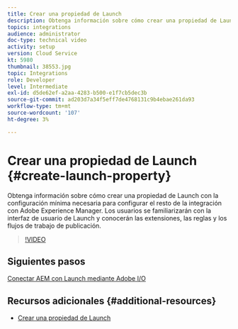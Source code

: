 ```yaml
---
title: Crear una propiedad de Launch
description: Obtenga información sobre cómo crear una propiedad de Launch con la configuración mínima necesaria para configurar el resto de la integración. Los usuarios se familiarizarán con la interfaz de usuario de Launch y conocerán las extensiones, las reglas y los flujos de trabajo de publicación.
topics: integrations
audience: administrator
doc-type: technical video
activity: setup
version: Cloud Service
kt: 5980
thumbnail: 38553.jpg
topic: Integrations
role: Developer
level: Intermediate
exl-id: d5de62ef-a2aa-4283-b500-e1f7cb5dec3b
source-git-commit: ad203d7a34f5eff7de4768131c9b4ebae261da93
workflow-type: tm+mt
source-wordcount: '107'
ht-degree: 3%

---
```


# Crear una propiedad de Launch {#create-launch-property}

Obtenga información sobre cómo crear una propiedad de Launch con la configuración mínima necesaria para configurar el resto de la integración con Adobe Experience Manager. Los usuarios se familiarizarán con la interfaz de usuario de Launch y conocerán las extensiones, las reglas y los flujos de trabajo de publicación.

>[!VIDEO](https://video.tv.adobe.com/v/38553?quality=12&learn=on)

## Siguientes pasos

[Conectar AEM con Launch mediante Adobe I/O](connect-aem-launch-adobe-io.md)

## Recursos adicionales {#additional-resources}

* [Crear una propiedad de Launch](https://experienceleague.adobe.com/docs/launch-learn/implementing-in-websites-with-launch/configure-launch/launch.html)

